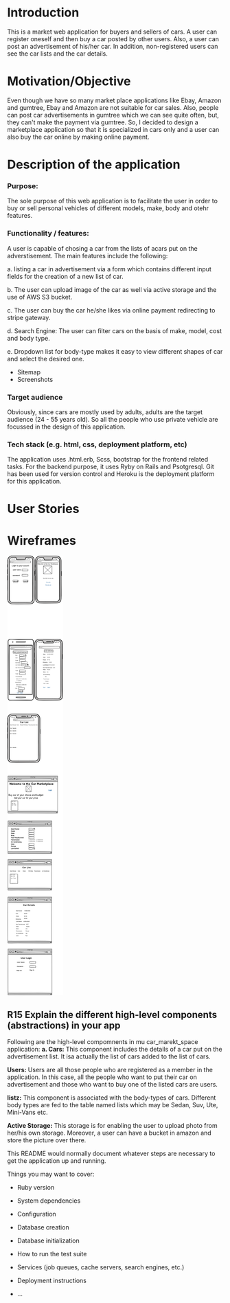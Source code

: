 # **Introduction**
This is a market web application for buyers and sellers of cars. A user can register oneself and then buy a car posted by other users. Also, a user can post an advertisement of his/her car. In addition, non-registered users can see the car lists and the car details.

# **Motivation/Objective**
Even though we have so many market place applications like Ebay, Amazon and gumtree, Ebay and Amazon are not suitable for car sales. Also, people can post car advertisements in gumtree which we can see quite often, but, they can't make the payment via gumtree. So, I decided to design a marketplace application so that it is specialized in cars only and a user can also buy the car online by making online payment.

# **Description of the application**
### **Purpose**: 
The sole purpose of this web application is to facilitate the user in order to buy or sell personal vehicles of different models, make, body and otehr features.

### **Functionality / features:**
 A user is capable of chosing a car from the lists of acars put on the adverstisement. The main features include the following:

a. listing a car in advertisement via a form which contains different input fields for the creation of a new list of car.

b. The user can upload image of the car as well via active storage and the use of AWS S3 bucket.

c. The user can buy the car he/she likes via online payment redirecting to stripe gateway.

d. Search Engine: The user can filter cars on the basis of make, model, cost and body type.

e. Dropdown list for body-type makes it easy to view different shapes of car and select the desired one.

- Sitemap
- Screenshots
### **Target audience**
Obviously, since cars are mostly used by adults, adults are the target audience (24 - 55 years old). So all the people who use private vehicle are focussed in the design of this application.
### **Tech stack (e.g. html, css, deployment platform, etc)**
The application uses .html.erb, Scss, bootstrap for the frontend related tasks. For the backend purpose, it uses Ryby on Rails and Psotgresql. Git has been used for version control and Heroku is the deployment platform for this application.

# **User Stories**

# **Wireframes**
![wireframe](app/assets/images/mpwires.png)
## **R15	Explain the different high-level components (abstractions) in your app**
Following are the high-level compomnents in mu car_marekt_space application:
**a. Cars:**
This component includes the details of a car put on the advertisement list. It isa actually the list of cars added to the list of cars.

**Users:**
Users are all those people who are registered as a member in the application. In this case, all the people who want to put their car on advertisement and those who want to buy one of the listed cars are users.

**listz:**
This component is associated with the body-types of cars. Different body types are fed to the table named lists which may be Sedan, Suv, Ute, Mini-Vans etc.

**Active Storage:**
This storage is for enabling the user to upload photo from her/his own storage. Moreover, a user can have a bucket in amazon and store the picture over there.






This README would normally document whatever steps are necessary to get the
application up and running.

Things you may want to cover:

* Ruby version

* System dependencies

* Configuration

* Database creation

* Database initialization

* How to run the test suite

* Services (job queues, cache servers, search engines, etc.)

* Deployment instructions

* ...
